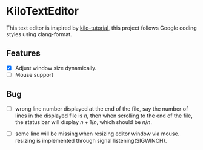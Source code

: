 # KiloTextEditor

This text editor is inspired by [kilo-tutorial](https://github.com/snaptoken/kilo-tutorial), this project follows Google coding styles using clang-format.

## Features

- [x] Adjust window size dynamically.
- [ ] Mouse support

## Bug

- [ ] wrong line number displayed at the end of the file, say the number of lines in the displayed file is $n$, then when scrolling to the end of the file, the status bar will display $n+1/n$, which should be $n/n$.

- [ ] some line will be missing when resizing editor window via mouse. resizing is implemented through signal listening(SIGWINCH).
